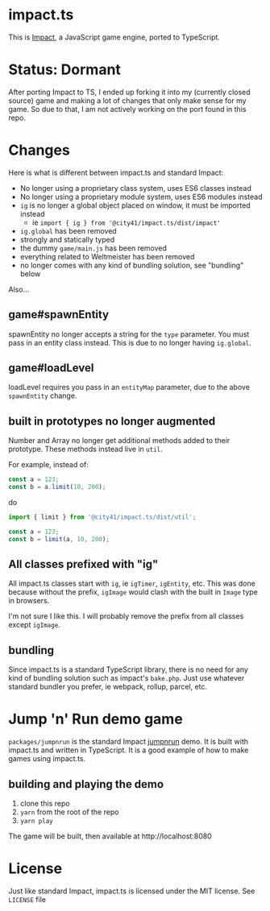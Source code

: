 # impact.ts

This is [Impact](https://github.com/phoboslab/Impact), a JavaScript game engine, ported to TypeScript.

# Status: Dormant

After porting Impact to TS, I ended up forking it into my (currently closed source) game and making a lot of changes that only make sense for my game. So due to that, I am not actively working on the port found in this repo. 

# Changes

Here is what is different between impact.ts and standard Impact:

* No longer using a proprietary class system, uses ES6 classes instead
* No longer using a proprietary module system, uses ES6 modules instead
* `ig` is no longer a global object placed on window, it must be imported instead
    * ie `import { ig } from '@city41/impact.ts/dist/impact'`
* `ig.global` has been removed
* strongly and statically typed
* the dummy `game/main.js` has been removed
* everything related to Weltmeister has been removed
* no longer comes with any kind of bundling solution, see "bundling" below

Also...

## game#spawnEntity

spawnEntity no longer accepts a string for the `type` parameter. You must pass in an entity class instead. This is due to no longer having `ig.global`.

## game#loadLevel

loadLevel requires you pass in an `entityMap` parameter, due to the above `spawnEntity` change.

## built in prototypes no longer augmented

Number and Array no longer get additional methods added to their prototype. These methods instead live in `util`.

For example, instead of:

```typescript
const a = 123;
const b = a.limit(10, 200);
```

do

```typescript
import { limit } from '@city41/impact.ts/dist/util';

const a = 123;
const b = limit(a, 10, 200);
```

## All classes prefixed with "ig"
All impact.ts classes start with `ig`, ie `igTimer`, `igEntity`, etc. This was done because without the prefix, `igImage` would clash with the built in `Image` type in browsers.

I'm not sure I like this. I will probably remove the prefix from all classes except `igImage`.

## bundling

Since impact.ts is a standard TypeScript library, there is no need for any kind of bundling solution such as impact's `bake.php`. Just use whatever standard bundler you prefer, ie webpack, rollup, parcel, etc.

# Jump 'n' Run demo game

`packages/jumpnrun` is the standard Impact [jumpnrun](https://impactjs.com/demos/jumpnrun/) demo. It is built with impact.ts and written in TypeScript. It is a good example of how to make games using impact.ts.

## building and playing the demo

1. clone this repo
2. `yarn` from the root of the repo
3. `yarn play`

The game will be built, then available at http://localhost:8080



# License

Just like standard Impact, impact.ts is licensed under the MIT license. See `LICENSE` file
